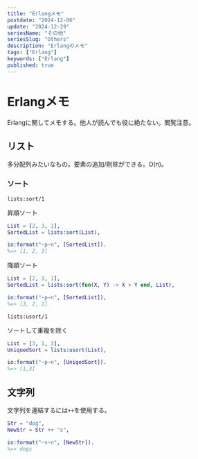 ```yaml
---
title: "Erlangメモ"
postdate: "2024-12-06"
update: "2024-12-29"
seriesName: "その他"
seriesSlug: "Others"
description: "Erlangのメモ"
tags: ["Erlang"]
keywords: ["Erlang"]
published: true
---
```


# Erlangメモ

Erlangに関してメモする。他人が読んでも役に絶たない。閲覧注意。

## リスト

多分配列みたいなもの。要素の追加/削除ができる。O(n)。

### ソート

`lists:sort/1`

昇順ソート

```erlang
List = [2, 3, 1],
SortedList = lists:sort(List),

io:format("~p~n", [SortedList]).
%=> [1, 2, 3]
```

降順ソート

```erlang
List = [2, 3, 1],
SortedList = lists:sort(fun(X, Y) -> X > Y end, List),

io:format("~p~n", [SortedList]),
%=> [3, 2, 1]
```

`lists:usort/1`

ソートして重複を除く

```erlang
List = [3, 1, 3],
UniquedSort = lists:usort(List),

io:format("~p~n", [UniqedSort]).
%=> [1,3]
```

## 文字列

文字列を連結するには`++`を使用する。

```erlang
Str = "dog",
NewStr = Str ++ "s",

io:format("~s~n", [NewStr]).
%=> dogs
```


